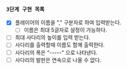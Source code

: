 ### `3단계 구현 목록`
- [X] 플레이어의 이름을 "," 구분자로 하여 입력받는다.
  - [ ] 이름은 최대 5글자로 설정이 가능하다.
- [ ] 최대 사다리의 높이를 입력 받는다. 
- [ ] 사다리를 출력할때 이름도 함께 출력한다.
- [ ] 사다리의 폭은 "-----" 으로 나타낸다.
- [ ] 사다리의 발판은 연속으로 나올 수 없다.